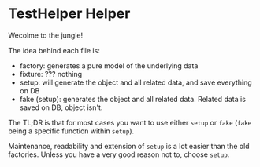# TestHelper Helper

Wecolme to the jungle!

The idea behind each file is:

- factory: generates a pure model of the underlying data
- fixture: ??? nothing
- setup: will generate the object and all related data, and save everything on DB
- fake (setup): generates the object and all related data. Related data is saved on DB, object isn't.

The TL;DR is that for most cases you want to use either `setup` or `fake` (`fake` being a specific function within `setup`).

Maintenance, readability and extension of `setup` is a lot easier than the old factories. Unless you have a very good reason not to, choose `setup`.
